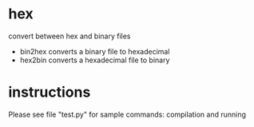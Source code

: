 # hex
convert between hex and binary files
* bin2hex converts a binary file to hexadecimal 
* hex2bin converts a hexadecimal file to binary

# instructions
Please see file "test.py" for sample commands: compilation and running
